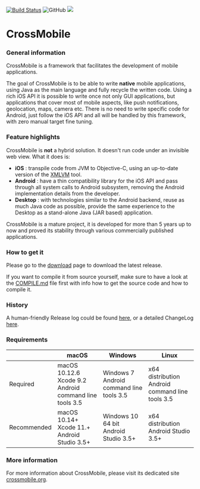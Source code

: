 [![Build Status](https://travis-ci.com/crossmob/CrossMobile.svg?branch=master)](https://travis-ci.com/crossmob/CrossMobile)
![GitHub](https://img.shields.io/github/license/crossmob/CrossMobile?color=dark)
[![](https://img.shields.io/github/v/release/crossmob/CrossMobile)](https://github.com/crossmob/CrossMobile/releases)
# CrossMobile

### General information
CrossMobile is a framework that facilitates the development of mobile applications.

The goal of CrossMobile is to be able to write **native** mobile applications, using Java as the 
main language and fully recycle the written code. Using a rich iOS API it is possible to write once 
not only GUI applications, but applications that cover most of mobile aspects, like push notifications, 
geolocation, maps, camera etc. There is no need to write specific code for Android, just follow the
iOS API and all will be handled by this framework, with zero manual target fine tuning.

### Feature highlights

CrossMobile is **not** a hybrid solution. It doesn't run code under an invisible web view. What it does is:

* **iOS** : transpile code from JVM to Objective-C, using an up-to-date version of the [XMLVM](https://github.com/teras/xmlvm) tool.
* **Android** : have a thin compatibility library for the iOS API and pass through all system calls to Android subsystem, removing the 
Android implementation details from the developer.
* **Desktop** : with technologies similar to the Android backend, reuse as much Java code as possible, provide the same experience
to the Desktop as a stand-alone Java (JAR based) application.

CrossMobile is a mature project, it is developed for more than 5 years up to now and proved its stability through various 
commercially published applications.

### How to get it
Please go to the [download](https://github.com/crossmob/CrossMobile/releases/latest) page to download the latest release.

If you want to compile it from source yourself, make sure to have a look at the [COMPILE.md](https://github.com/crossmob/CrossMobile/blob/master/COMPILE.md) file first with info how to get the source code and how to compile it.

### History

A human-friendly Release log could be found [here](https://github.com/crossmob/CrossMobile/blob/master/RELEASES.md),
or a detailed ChangeLog [here](https://github.com/crossmob/CrossMobile/blob/master/CHANGELOG.md).

### Requirements

|             | macOS                                                              | Windows                                        | Linux                                                 |
|-------------|--------------------------------------------------------------------|------------------------------------------------|-------------------------------------------------------|
| Required    | macOS 10.12.6 <br/> Xcode 9.2 <br/> Android command line tools 3.5 | Windows 7 <br/> Android command line tools 3.5 | x64 distribution <br/> Android command line tools 3.5 |
| Recommended | macOS 10.14+ <br/> Xcode 11.+ <br/> Android Studio 3.5+            | Windows 10 64 bit<br/> Android Studio 3.5+     | x64 distribution <br/> Android Studio 3.5+            |

### More information
For more information about CrossMobile, please visit its dedicated site [crossmobile.org](https://crossmobile.org).
